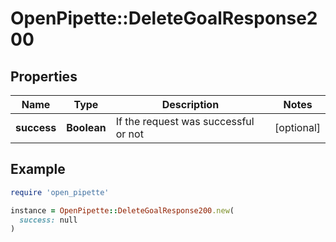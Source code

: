 # OpenPipette::DeleteGoalResponse200

## Properties

| Name | Type | Description | Notes |
| ---- | ---- | ----------- | ----- |
| **success** | **Boolean** | If the request was successful or not | [optional] |

## Example

```ruby
require 'open_pipette'

instance = OpenPipette::DeleteGoalResponse200.new(
  success: null
)
```

